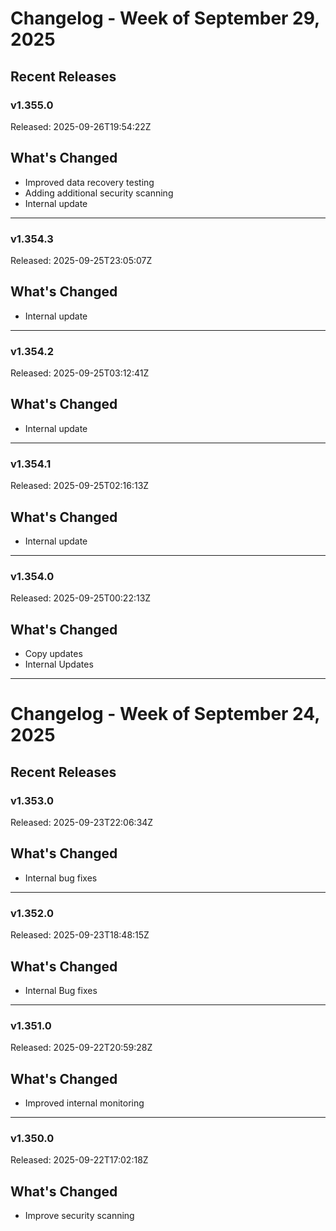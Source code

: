 # Changelog - Week of September 29, 2025

## Recent Releases

### v1.355.0
Released: 2025-09-26T19:54:22Z

## What's Changed

 * Improved data recovery testing
 * Adding additional security scanning
 * Internal update

---

### v1.354.3
Released: 2025-09-25T23:05:07Z

## What's Changed

 * Internal update

---

### v1.354.2
Released: 2025-09-25T03:12:41Z

## What's Changed

 * Internal update

---

### v1.354.1
Released: 2025-09-25T02:16:13Z

## What's Changed

 * Internal update 


---

### v1.354.0
Released: 2025-09-25T00:22:13Z

## What's Changed

* Copy updates
* Internal Updates

---

# Changelog - Week of September 24, 2025

## Recent Releases

### v1.353.0
Released: 2025-09-23T22:06:34Z

## What's Changed

 * Internal bug fixes

---

### v1.352.0
Released: 2025-09-23T18:48:15Z

## What's Changed

 * Internal Bug fixes

---

### v1.351.0
Released: 2025-09-22T20:59:28Z

## What's Changed

 *  Improved internal monitoring

---

### v1.350.0
Released: 2025-09-22T17:02:18Z

## What's Changed

 * Improve security scanning
